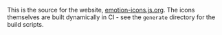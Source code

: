 This is the source for the website, [emotion-icons.js.org](https://emotion-icons.js.org). The icons themselves are built dynamically in CI - see the `generate` directory for the build scripts.
